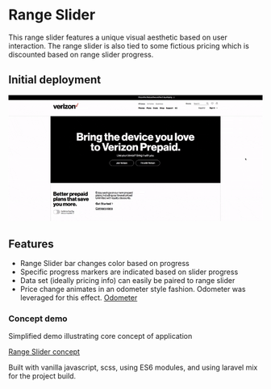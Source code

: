 # Range Slider

This range slider features a unique visual aesthetic based on user interaction. The range slider is also tied to some fictious pricing which is discounted based on range slider progress.


## Initial deployment

![range slider initial deployment](resources/rangeSlider.gif)


## Features

* Range Slider bar changes color based on progress
* Specific progress markers are indicated based on slider progress
* Data set (ideally pricing info) can easily be paired to range slider
* Price change animates in an odometer style fashion. Odometer was leveraged for this effect. [Odometer](https://github.com/HubSpot/odometer)


### Concept demo
Simplified demo illustrating core concept of application

[Range Slider concept](https://bournecreative.github.io/bournecreative.rangeSlider.io/)


Built with vanilla javascript, scss, using ES6 modules, and using laravel mix for the project build.

